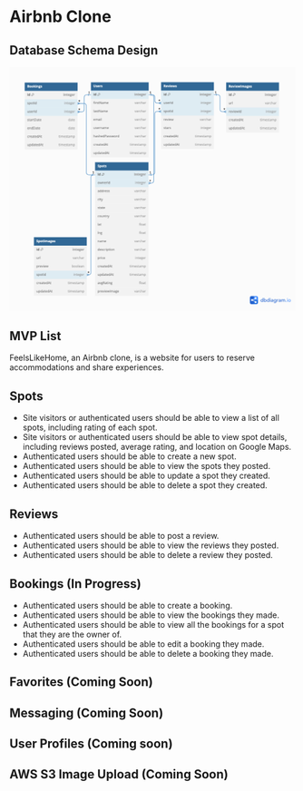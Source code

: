 # Airbnb Clone

<!-- # `<name of application here>` -->

## Database Schema Design

![db-schema]

[db-schema]:./backend/images/FeelsLikeHome.png

## MVP List

FeelsLikeHome, an Airbnb clone, is a website for users to reserve accommodations and share experiences.

## Spots

* Site visitors or authenticated users should be able to view a list of all spots, including rating of each spot.
* Site visitors or authenticated users should be able to view spot details, including reviews posted, average rating, and location on Google Maps.
* Authenticated users should be able to create a new spot.
* Authenticated users should be able to view the spots they posted.
* Authenticated users should be able to update a spot they created.
* Authenticated users should be able to delete a spot they created.

## Reviews

* Authenticated users should be able to post a review.
* Authenticated users should be able to view the reviews they posted.
* Authenticated users should be able to delete a review they posted.

## Bookings (In Progress)

* Authenticated users should be able to create a booking.
* Authenticated users should be able to view the bookings they made.
* Authenticated users should be able to view all the bookings for a spot that they are the owner of.
* Authenticated users should be able to edit a booking they made.
* Authenticated users should be able to delete a booking they made.

## Favorites (Coming Soon)

## Messaging (Coming Soon)

## User Profiles (Coming soon)

## AWS S3 Image Upload (Coming Soon)
